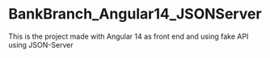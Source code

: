 # BankBranch_Angular14_JSONServer
This is the project made with Angular 14 as front end and using fake API using JSON-Server
